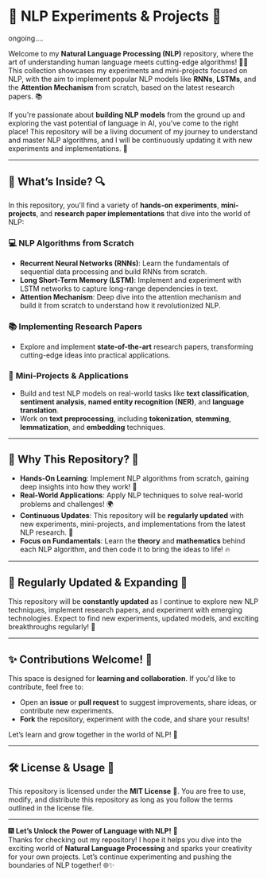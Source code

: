 # 🚀 NLP Experiments & Projects 🎇

ongoing....

Welcome to my **Natural Language Processing (NLP)** repository, where the art of understanding human language meets cutting-edge algorithms! 🧠💬 This collection showcases my experiments and mini-projects focused on NLP, with the aim to implement popular NLP models like **RNNs**, **LSTMs**, and the **Attention Mechanism** from scratch, based on the latest research papers. 📚

If you're passionate about **building NLP models** from the ground up and exploring the vast potential of language in AI, you’ve come to the right place! This repository will be a living document of my journey to understand and master NLP algorithms, and I will be continuously updating it with new experiments and implementations. 🚀

---

## 🧠 What’s Inside? 🔍

In this repository, you'll find a variety of **hands-on experiments**, **mini-projects**, and **research paper implementations** that dive into the world of NLP:

### 💻 **NLP Algorithms from Scratch**
- **Recurrent Neural Networks (RNNs)**: Learn the fundamentals of sequential data processing and build RNNs from scratch.
- **Long Short-Term Memory (LSTM)**: Implement and experiment with LSTM networks to capture long-range dependencies in text.
- **Attention Mechanism**: Deep dive into the attention mechanism and build it from scratch to understand how it revolutionized NLP.

### 📚 **Implementing Research Papers**
- Explore and implement **state-of-the-art** research papers, transforming cutting-edge ideas into practical applications.

### 📝 **Mini-Projects & Applications**
- Build and test NLP models on real-world tasks like **text classification**, **sentiment analysis**, **named entity recognition (NER)**, and **language translation**.
- Work on **text preprocessing**, including **tokenization**, **stemming**, **lemmatization**, and **embedding** techniques.

---

## 🎇 Why This Repository? 🤩

- **Hands-On Learning**: Implement NLP algorithms from scratch, gaining deep insights into how they work! 🎉
- **Real-World Applications**: Apply NLP techniques to solve real-world problems and challenges! 🌍
- **Continuous Updates**: This repository will be **regularly updated** with new experiments, mini-projects, and implementations from the latest NLP research. 📅
- **Focus on Fundamentals**: Learn the **theory** and **mathematics** behind each NLP algorithm, and then code it to bring the ideas to life! 🔥

---

## 📅 Regularly Updated & Expanding 🚀

This repository will be **constantly updated** as I continue to explore new NLP techniques, implement research papers, and experiment with emerging technologies. Expect to find new experiments, updated models, and exciting breakthroughs regularly! 🚀

---

## ✨ Contributions Welcome! 🌟

This space is designed for **learning and collaboration**. If you'd like to contribute, feel free to:

- Open an **issue** or **pull request** to suggest improvements, share ideas, or contribute new experiments.
- **Fork** the repository, experiment with the code, and share your results!

Let’s learn and grow together in the world of NLP! 🌱

---

## 🛠 License & Usage 📄

This repository is licensed under the **MIT License** 🎉. You are free to use, modify, and distribute this repository as long as you follow the terms outlined in the license file. 

---

🎆 **Let’s Unlock the Power of Language with NLP!** 🎇  
Thanks for checking out my repository! I hope it helps you dive into the exciting world of **Natural Language Processing** and sparks your creativity for your own projects. Let’s continue experimenting and pushing the boundaries of NLP together! 🌐✨
